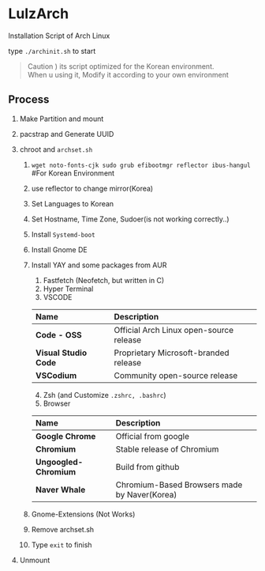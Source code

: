 # LulzArch

Installation Script of Arch Linux

type `./archinit.sh` to start

> Caution ) its script optimized for the Korean environment.<br>When u using it, Modify it according to your own environment 

## Process

1. Make Partition and mount

2. pacstrap and Generate UUID

3. chroot and `archset.sh` 
    1. `wget noto-fonts-cjk sudo grub efibootmgr reflector ibus-hangul` #For Korean Environment
    2. use reflector to change mirror(Korea) 
    3. Set Languages to Korean
    4. Set Hostname, Time Zone, Sudoer(is not working correctly..)
    5. Install `Systemd-boot`
    6. Install Gnome DE
    7. Install YAY and some packages from AUR
        1. Fastfetch (Neofetch, but written in C)
        2. Hyper Terminal
        3. VSCODE
        
        | Name | Description |
        | :- | :- |
        | **Code - OSS** | Official Arch Linux open-source release |
        | **Visual Studio Code** | Proprietary Microsoft-branded release |
        | **VSCodium** | Community open-source release |
        
        4. Zsh (and Customize `.zshrc, .bashrc`)
        5. Browser
        
        | Name | Description |
        | :- | :- |
        | **Google Chrome** | Official from google |
        | **Chromium** | Stable release of Chromium |
        | **Ungoogled-Chromium** | Build from github |
        | **Naver Whale** | Chromium-Based Browsers made by Naver(Korea) |
        
    8. Gnome-Extensions (Not Works)
    9. Remove archset.sh
    10. Type `exit` to finish
4. Unmount 
